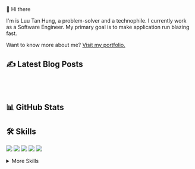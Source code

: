 👋 Hi there

I'm is Luu Tan Hung, a problem-solver and a technophile. I currently work as a Software Engineer. My primary goal is to make application run blazing fast.

Want to know more about me? [Visit my portfolio.](https://example.com/)

## ✍️ Latest Blog Posts

<br>
<!-- BLOG-POST-LIST:START -->
<!-- BLOG-POST-LIST:END -->
<br>


## 📊 GitHub Stats

## 🛠 Skills

![](https://img.shields.io/badge/Code-Python-informational?style=flat&logo=python
)
![](https://img.shields.io/badge/Code-JavaScript-informational?style=flat&logo=python
)
![](https://img.shields.io/badge/Code-Rust-informational?style=flat&logo=python
)
![](https://img.shields.io/badge/Code-FastAPI-informational?style=flat&logo=python
)
![](https://img.shields.io/badge/Code-MongoDB-informational?style=flat&logo=python
)

<details>
<summary>More Skills</summary>

</details>